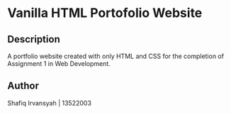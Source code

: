# Vanilla HTML Portofolio Website

## Description
A portfolio website created with only HTML and CSS for the completion of Assignment 1 in Web Development.

## Author
Shafiq Irvansyah | 13522003
